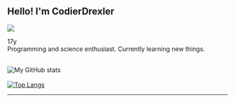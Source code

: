 

## Hello! I'm CodierDrexler <br>

<img src="https://img.shields.io/static/v1?label=Overview&message=CodierDrexler&color=b4eb7a&style=for-the-badge&logo=GitHub">

<p>

17y<br>
Programming and science enthusiast. 
Currently learning new things. <br>
<br>

![My GitHub stats](https://github-readme-stats.vercel.app/api?username=CodierDrexler&show_icons=true&theme=vue-dark) <br> <br>
  [![Top Langs](https://github-readme-stats.vercel.app/api/top-langs/?username=CodierDrexler&layout=compact&theme=vue-dark)](https://github.com/anuraghazra/github-readme-stats)


</p>
<hr>
